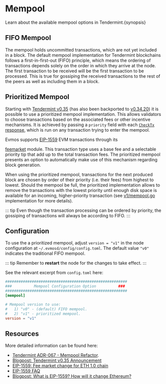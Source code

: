 <!--
order: 5
-->

# Mempool

Learn about the available mempool options in Tendermint.{synopsis}

## FIFO Mempool

The mempool holds uncommitted transactions, which are not yet included in a block.
The default mempool implementation for Tendermint blockchains follows a first-in-first-out (FIFO) principle,
which means the ordering of transactions depends solely on the order in which they arrive at the node.
The first transaction to be received will be the first transaction to be processed.
This is true for gossiping the received transactions to the rest of the peers as well as including them in a block.

## Prioritized Mempool

Starting with [Tendermint v0.35](https://github.com/cometbft/cometbft/blob/v0.35.0/CHANGELOG.md)
(has also been backported to [v0.34.20](https://github.com/cometbft/cometbft/blob/17c94bb0dcb354c57f49cdcd1e62f4742752c803/UPGRADING.md?plain=1#L54))
it is possible to use a prioritized mempool implementation.
This allows validators to choose transactions based on the associated fees or other incentive mechanisms.
It is achieved by passing a `priority` field with each [`CheckTx` response](https://github.com/cometbft/cometbft/blob/17c94bb0dcb354c57f49cdcd1e62f4742752c803/proto/tendermint/abci/types.proto#L234),
which is run on any transaction trying to enter the mempool.

Evmos supports [EIP-1559](https://eips.ethereum.org/EIPS/eip-1559#simple-summary) EVM transactions through its

<!-- markdown-link-check-disable-next-line -->

[feemarket](../../modules/feemarket/01_concepts.md) module.
This transaction type uses a base fee and a selectable priority tip that add up to the total transaction fees.
The prioritized mempool presents an option to automatically make use of this mechanism regarding block generation.

When using the prioritized mempool, transactions for the next produced block are chosen
by order of their priority (i.e. their fees) from highest to lowest.
Should the mempool be full, the prioritized implementation allows
to remove the transactions with the lowest priority until enough disk space is available for
an incoming, higher-priority transaction (see [v1/mempool.go](https://github.com/cometbft/cometbft/blob/17c94bb0dcb354c57f49cdcd1e62f4742752c803/mempool/v1/mempool.go#L505C2-L576) implementation for more details).

::: tip
Even though the transaction processing can be ordered by priority, the gossiping of transactions will always be according to FIFO.
:::

## Configuration

To use the a prioritized mempool, adjust `version = "v1"` in the node configuration at `~/.evmosd/config/config.toml`.
The default value `"v0"` indicates the traditional FIFO mempool.

::: tip
Remember to **restart** the node for the changes to take effect.
:::

See the relevant excerpt from `config.toml` here:

```toml
#######################################################
###          Mempool Configuration Option          ###
#######################################################
[mempool]

# Mempool version to use:
#   1) "v0" - (default) FIFO mempool.
#   2) "v1" - prioritized mempool.
version = "v1"
```

## Resources

More detailed information can be found here:

- [Tendermint ADR-067 - Mempool Refactor](https://github.com/cometbft/cometbft/blob/main/docs/architecture/adr-067-mempool-refactor.md).
- [Blogpost: Tendermint v0.35 Announcement](https://medium.com/tendermint/tendermint-v0-35-introduces-prioritized-mempool-a-makeover-to-the-peer-to-peer-network-more-61eea6ec572d)
- [EIP-1559: Fee market change for ETH 1.0 chain](https://eips.ethereum.org/EIPS/eip-1559)
- [EIP-1559 FAQ](https://notes.ethereum.org/@vbuterin/eip-1559-faq)
- [Blogpost: What is EIP-1559? How will it change Ethereum?](https://consensys.net/blog/quorum/what-is-eip-1559-how-will-it-change-ethereum/)
